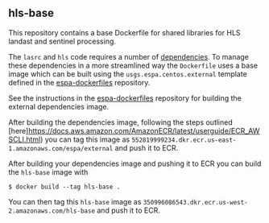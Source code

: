 ## hls-base

This repository contains a base Dockerfile for shared libraries for HLS landast and sentinel processing.

The `lasrc` and `hls` code requires a number of [dependencies](https://github.com/developmentseed/espa-surface-reflectance/tree/master/lasrc#dependencies). To manage these dependencies in a more streamlined way the `Dockerfile` uses a base image which can be built using the `usgs.espa.centos.external` template defined in the [espa-dockerfiles](https://github.com/developmentseed/espa-dockerfiles) repository.

See the instructions in the [espa-dockerfiles](https://github.com/developmentseed/espa-dockerfiles) repository for building the external dependencies image.

After building the dependencies image, following the steps outlined [here]https://docs.aws.amazon.com/AmazonECR/latest/userguide/ECR_AWSCLI.html) you can tag this image as `552819999234.dkr.ecr.us-east-1.amazonaws.com/espa/external` and push it to ECR.


After building your dependencies image and pushing it to ECR you can build the `hls-base` image with

```shell
$ docker build --tag hls-base .
```

You can then tag this `hls-base` image as `350996086543.dkr.ecr.us-west-2.amazonaws.com/hls-base` and push it to ECR.


